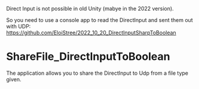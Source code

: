 

Direct Input is not possible in old Unity (mabye in the 2022 version).  

So you need to use a console app to read the DirectInput and sent them out with UDP:  
https://github.com/EloiStree/2022_10_20_DirectInputSharpToBoolean  

# ShareFile_DirectInputToBoolean
The application allows you to share the DirectInput to Udp from a file type given.
